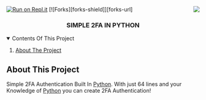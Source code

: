 [![Run on Repl.it](https://docs.replit.com/images/repls/run-on-replit.svg)](https://replit.com/@LyQuid/simple-2fa-in-python)
[![Forks][forks-shield]][forks-url]
<img src="https://www.python.org/static/community_logos/python-powered-h-140x182.png" align="right"/>

<h3 align="center">SIMPLE 2FA IN PYTHON</h3>

<details open="open">
  <summary>Contents Of This Project</summary>
  <ol>
    <li>
      <a href="#about-the-project">About The Project</a>
      <ul>
  </ol>
</details>

## About This Project

Simple 2FA Authentication Built In [Python](https://www.python.org/). With just 64 lines and your Knowledge of [Python](https://www.python.org/) you can create 2FA Authentication!
